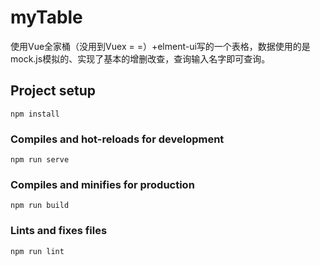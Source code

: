 # myTable
使用Vue全家桶（没用到Vuex  = =）+elment-ui写的一个表格，数据使用的是mock.js模拟的、实现了基本的增删改查，查询输入名字即可查询。
## Project setup
```
npm install
```

### Compiles and hot-reloads for development
```
npm run serve
```

### Compiles and minifies for production
```
npm run build
```

### Lints and fixes files
```
npm run lint
```
